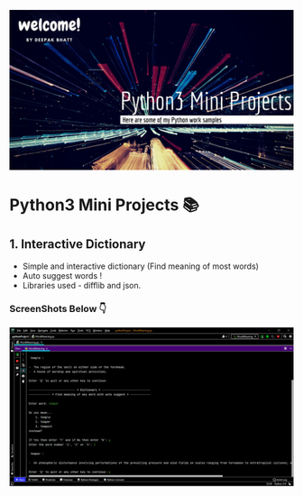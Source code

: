 ![Screenshot-1](https://github.com/deathook007/Python3-Mini-Projects/blob/main/Python3%20Mini%20Projects.jpg)
# Python3 Mini Projects 📚

## 1. Interactive Dictionary
- Simple and interactive dictionary (Find meaning of most words)
- Auto suggest words !
- Libraries used - difflib and json.

### ScreenShots Below 👇

![Screenshot-1](https://github.com/deathook007/Python3-Mini-Projects/blob/main/Interactive%20Dictionary/pythonProject.png)
